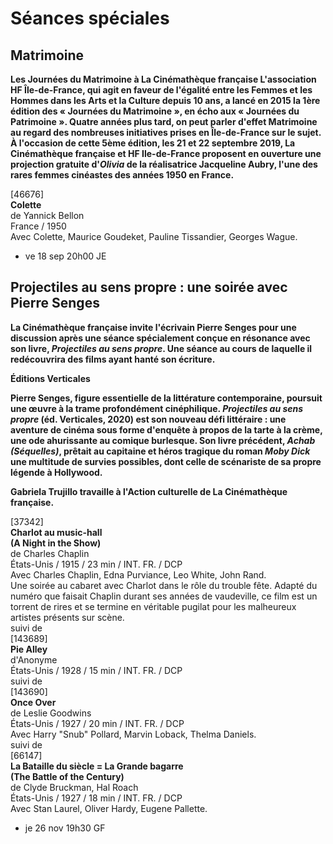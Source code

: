 # Séances spéciales

## Matrimoine

**Les Journées du Matrimoine à La Cinémathèque française L'association HF Île-de-France, qui agit en faveur de l'égalité entre les Femmes et les Hommes dans les Arts et la Culture depuis 10 ans, a lancé en 2015 la 1ère édition des « Journées du Matrimoine », en écho aux « Journées du Patrimoine ». Quatre années plus tard, on peut parler d'effet Matrimoine au regard des nombreuses initiatives prises en Île-de-France sur le sujet. À l'occasion de cette 5ème édition, les 21 et 22 septembre 2019, La Cinémathèque française et HF Ile-de-France proposent en ouverture une projection gratuite d'_Olivia_ de la réalisatrice Jacqueline Aubry, l'une des rares femmes cinéastes des années 1950 en France.**

[46676]  
**Colette**  
de Yannick Bellon  
France / 1950  
Avec Colette, Maurice Goudeket, Pauline Tissandier, Georges Wague.

- ve 18 sep 20h00 JE

## Projectiles au sens propre : une soirée avec Pierre Senges

**La Cinémathèque française invite l'écrivain Pierre Senges pour une discussion après une séance spécialement conçue en résonance avec son livre, _Projectiles au sens propre_. Une séance au cours de laquelle il redécouvrira des films ayant hanté son écriture.**

**Éditions Verticales**

****Pierre Senges**, figure essentielle de la littérature contemporaine, poursuit une œuvre à la trame profondément cinéphilique. _Projectiles au sens propre_ (éd. Verticales, 2020) est son nouveau défi littéraire : une aventure de cinéma sous forme d'enquête à propos de la tarte à la crème, une ode ahurissante au comique burlesque. Son livre précédent, _Achab (Séquelles)_, prêtait au capitaine et héros tragique du roman _Moby Dick_ une multitude de survies possibles, dont celle de scénariste de sa propre légende à Hollywood.**

****Gabriela Trujillo** travaille à l'Action culturelle de La Cinémathèque française.**

[37342]  
**Charlot au music-hall**  
**(A Night in the Show)**  
de Charles Chaplin  
États-Unis / 1915 / 23 min / INT. FR. / DCP  
Avec Charles Chaplin, Edna Purviance, Leo White, John Rand.  
Une soirée au cabaret avec Charlot dans le rôle du trouble fête. Adapté du numéro que faisait Chaplin durant ses années de vaudeville, ce film est un torrent de rires et se termine en véritable pugilat pour les malheureux artistes présents sur scène.  
suivi de  
[143689]  
**Pie Alley**  
d'Anonyme  
États-Unis / 1928 / 15 min / INT. FR. / DCP  
suivi de  
[143690]  
**Once Over**  
de Leslie Goodwins  
États-Unis / 1927 / 20 min / INT. FR. / DCP  
Avec Harry "Snub" Pollard, Marvin Loback, Thelma Daniels.  
suivi de  
[66147]  
**La Bataille du siècle = La Grande bagarre**  
**(The Battle of the Century)**  
de Clyde Bruckman, Hal Roach  
États-Unis / 1927 / 18 min / INT. FR. / DCP  
Avec Stan Laurel, Oliver Hardy, Eugene Pallette.

- je 26 nov 19h30 GF

